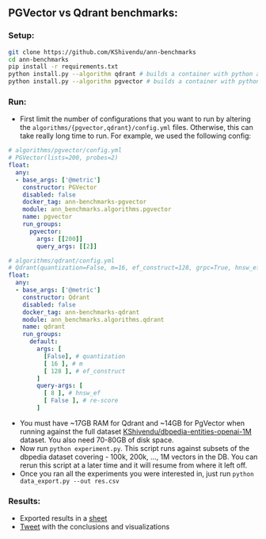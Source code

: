 ## PGVector vs Qdrant benchmarks:

### Setup:
```bash
git clone https://github.com/KShivendu/ann-benchmarks
cd ann-benchmarks
pip install -r requirements.txt
python install.py --algorithm qdrant # builds a container with python and qdrant
python install.py --algorithm pgvector # builds a container with python and pgvector
```

### Run:
- First limit the number of configurations that you want to run by
altering the `algorithms/{pgvector,qdrant}/config.yml` files. Otherwise, this can
take really long time to run. For example, we used the following config:
```yaml
# algorithms/pgvector/config.yml
# PGVector(lists=200, probes=2)
float:
  any:
  - base_args: ['@metric']
    constructor: PGVector
    disabled: false
    docker_tag: ann-benchmarks-pgvector
    module: ann_benchmarks.algorithms.pgvector
    name: pgvector
    run_groups:
      pgvector:
        args: [[200]]
        query_args: [[2]]
```

```yaml
# algorithms/qdrant/config.yml
# Qdrant(quantization=False, m=16, ef_construct=128, grpc=True, hnsw_ef=None, rescore=True)
float:
  any:
  - base_args: ['@metric']
    constructor: Qdrant
    disabled: false
    docker_tag: ann-benchmarks-qdrant
    module: ann_benchmarks.algorithms.qdrant
    name: qdrant
    run_groups:
      default:
        args: [
          [False], # quantization
          [ 16 ], # m
          [ 128 ], # ef_construct
        ]
        query-args: [
          [ 8 ], # hnsw_ef
          [ False ], # re-score
        ]
```

- You must have ~17GB RAM for Qdrant and ~14GB for PgVector when running against the full dataset [KShivendu/dbpedia-entities-openai-1M](https://huggingface.co/datasets/KShivendu/dbpedia-entities-openai-1M) dataset. You also need 70-80GB of disk space.
- Now run `python experiment.py`. This script runs against subsets of the dbpedia dataset covering - 100k, 200k, ..., 1M vectors in the DB. You can rerun this script at a later time and it will resume from where it left off.
- Once you ran all the experiments you were interested in, just run `python data_export.py --out res.csv`

### Results:
- Exported results in a [sheet](https://docs.google.com/spreadsheets/d/1t2-tXID2LJCXdLv1JTPQaYhmMs6woOnK7W7nkEuDsUc/edit#gid=0)
- [Tweet](https://twitter.com/NirantK/status/1674110063286571008) with the conclusions and visualizations
